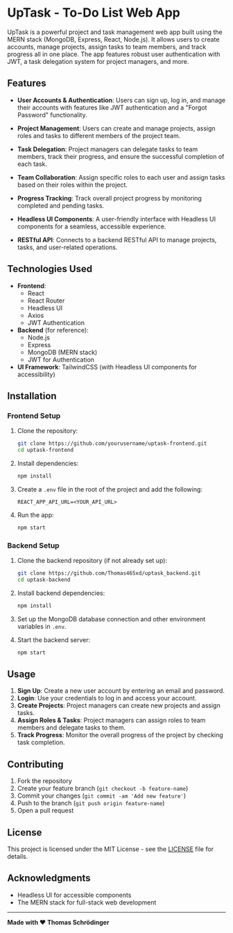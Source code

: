 # UpTask - To-Do List Web App

UpTask is a powerful project and task management web app built using the MERN stack (MongoDB, Express, React, Node.js). It allows users to create accounts, manage projects, assign tasks to team members, and track progress all in one place. The app features robust user authentication with JWT, a task delegation system for project managers, and more.

## Features

- **User Accounts & Authentication**: Users can sign up, log in, and manage their accounts with features like JWT authentication and a "Forgot Password" functionality.

- **Project Management**: Users can create and manage projects, assign roles and tasks to different members of the project team.

- **Task Delegation**: Project managers can delegate tasks to team members, track their progress, and ensure the successful completion of each task.

- **Team Collaboration**: Assign specific roles to each user and assign tasks based on their roles within the project.

- **Progress Tracking**: Track overall project progress by monitoring completed and pending tasks.

- **Headless UI Components**: A user-friendly interface with Headless UI components for a seamless, accessible experience.

- **RESTful API**: Connects to a backend RESTful API to manage projects, tasks, and user-related operations.

## Technologies Used

- **Frontend**:
  - React
  - React Router
  - Headless UI
  - Axios
  - JWT Authentication
- **Backend** (for reference):
  - Node.js
  - Express
  - MongoDB (MERN stack)
  - JWT for Authentication
- **UI Framework**: TailwindCSS (with Headless UI components for accessibility)

## Installation

### Frontend Setup

1. Clone the repository:
    ```bash
    git clone https://github.com/yourusername/uptask-frontend.git
    cd uptask-frontend
    ```

2. Install dependencies:
    ```bash
    npm install
    ```

3. Create a `.env` file in the root of the project and add the following:
    ```
    REACT_APP_API_URL=<YOUR_API_URL>
    ```

4. Run the app:
    ```bash
    npm start
    ```

### Backend Setup

1. Clone the backend repository (if not already set up):
    ```bash
    git clone https://github.com/Thomas465xd/uptask_backend.git
    cd uptask-backend
    ```

2. Install backend dependencies:
    ```bash
    npm install
    ```

3. Set up the MongoDB database connection and other environment variables in `.env`.

4. Start the backend server:
    ```bash
    npm start
    ```

## Usage

1. **Sign Up**: Create a new user account by entering an email and password.
2. **Login**: Use your credentials to log in and access your account.
3. **Create Projects**: Project managers can create new projects and assign tasks.
4. **Assign Roles & Tasks**: Project managers can assign roles to team members and delegate tasks to them.
5. **Track Progress**: Monitor the overall progress of the project by checking task completion.

## Contributing

1. Fork the repository
2. Create your feature branch (`git checkout -b feature-name`)
3. Commit your changes (`git commit -am 'Add new feature'`)
4. Push to the branch (`git push origin feature-name`)
5. Open a pull request

## License

This project is licensed under the MIT License - see the [LICENSE](LICENSE) file for details.

## Acknowledgments

- Headless UI for accessible components
- The MERN stack for full-stack web development

---

**Made with ♥️ Thomas Schrödinger**
